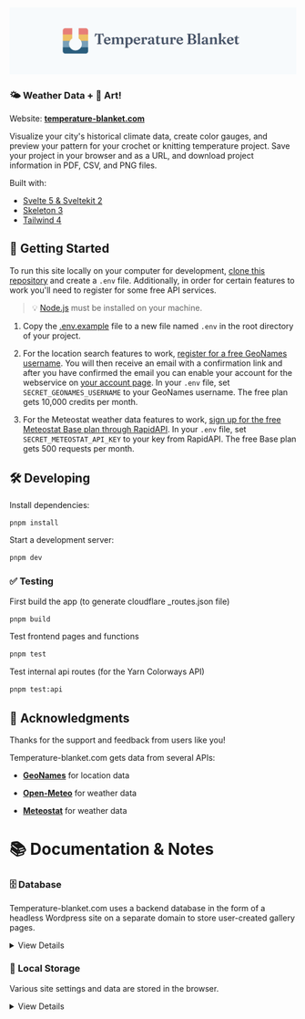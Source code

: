 <img src="static/images/banner.png" alt="Temperature Blanket Website Logo" />

### 🌤️ Weather Data + 🧶 Art!

Website: **[temperature-blanket.com](https://temperature-blanket.com)**

Visualize your city's historical climate data, create color gauges, and preview your pattern for your crochet or knitting temperature project. Save your project in your browser and as a URL, and download project information in PDF, CSV, and PNG files.

Built with:

- [Svelte 5 & Sveltekit 2](https://svelte.dev/)
- [Skeleton 3](https://github.com/skeletonlabs/skeleton)
- [Tailwind 4](https://github.com/tailwindlabs/tailwindcss)

## 🚀 Getting Started

To run this site locally on your computer for development, [clone this repository](https://docs.github.com/en/repositories/creating-and-managing-repositories/cloning-a-repository) and create a `.env` file. Additionally, in order for certain features to work you'll need to register for some free API services.

> 💡 [Node.js](https://nodejs.org/en/download/package-manager) must be installed on your machine.

1. Copy the [.env.example](.env.example) file to a new file named `.env` in the root directory of your project.

2. For the location search features to work, [register for a free GeoNames username](http://www.geonames.org/login). You will then receive an email with a confirmation link and after you have confirmed the email you can enable your account for the webservice on [your account page](http://www.geonames.org/manageaccount). In your `.env` file, set `SECRET_GEONAMES_USERNAME` to your GeoNames username. The free plan gets 10,000 credits per month.

3. For the Meteostat weather data features to work, [sign up for the free Meteostat Base plan through RapidAPI](https://rapidapi.com/meteostat/api/meteostat/pricing). In your `.env` file, set `SECRET_METEOSTAT_API_KEY` to your key from RapidAPI. The free Base plan gets 500 requests per month.

## 🛠️ Developing

Install dependencies:

```bash
pnpm install
```

Start a development server:

```bash
pnpm dev
```

### ✅ Testing

First build the app (to generate cloudflare \_routes.json file)

```bash
pnpm build
```

Test frontend pages and functions

```bash
pnpm test
```

Test internal api routes (for the Yarn Colorways API)

```bash
pnpm test:api
```

## 🙌 Acknowledgments

Thanks for the support and feedback from users like you!

Temperature-blanket.com gets data from several APIs:

- **[GeoNames](https://www.geonames.org/)** for location data

- **[Open-Meteo](https://open-meteo.com)** for weather data

- **[Meteostat](https://meteostat.net)** for weather data

# 📚 Documentation & Notes

### 🗄️ Database

Temperature-blanket.com uses a backend database in the form of a headless Wordpress site on a separate domain to store user-created gallery pages.

<details>
<summary>View Details</summary>

> ℹ️ The information below is intended for documentation only. You can test and develop this project locally without setting up your own backend database.

Here are the steps for setting up the headless Wordpress site:

- Install Wordpress on a separate domain.
- I use the following plugins
  - [EWWW Image Optimizer](https://wordpress.org/plugins/ewww-image-optimizer/) - To compress and optimize project preview images
  - [Redirection](https://wordpress.org/plugins/redirection/) - To redirect the headless Wordpress home page to the temperature-blanket.com site, and to redirect project pages to their corresponding gallery pages on temperature-blanket.com.
  - Temperature Blanket Custom Plugin - I created a Wordpress plugin which handles the necessary setup and allows for creation of project gallery pages through a custom REST endpoint. The source code for this plugin is not public, but if you are interested you can reach out to me.
  - [Wordfence](https://wordpress.org/plugins/wordfence/) - For general site security
  - [Wordpress Popular Posts](https://wordpress.org/plugins/wordpress-popular-posts/) - For tracking popular project gallery pages
  - [WP-GraphQL](https://wordpress.org/plugins/wp-graphql/) - For interacting with the Wordpress backend
- Add the following line to `wp-config.php`:

```
define('PROJECT_CREATION_AUTH_KEY', 'auth_key');
```

- In this project's `.env` file, `SECRET_WORDPRESS_PROJECT_CREATION_AUTH_KEY` should be the same `'auth_key'` value. Without the correct auth key, the Wordpress site won't accept POST requests for new project gallery pages.

> 💡 When developing locally, POST requests to create new temperature blanket project gallery pages will be rejected. This is normal, because you don't have the necessary authentication key.

</details>

### 💾 Local Storage

Various site settings and data are stored in the browser.

<details>
<summary>View Details</summary>

| Key Name              | Description                                                | Default Value                                                                                                 | Possible Values                                                     | Version Added\* |
| --------------------- | ---------------------------------------------------------- | ------------------------------------------------------------------------------------------------------------- | ------------------------------------------------------------------- | --------------- |
| preferences           | User preferences object                                    | `{ disableToastAnalytics: false, theme: { id: 'classic', mode: 'system',},layout: 'list',} units: 'imperial'` | [`LocalStateType`](src/lib/state/persisted-state.svelte.ts)         | 5.0.0           |
| projects              | Projects the user has saved                                | `[]`                                                                                                          | array of [`SavedProject`](src/lib/types/project-types.d.ts) objects | < 3.28.3        |
| [/weather]units       | Units for the weather forecast page                        | `imperial`                                                                                                    | `imperial`, `metric`                                                | < 3.28.3        |
| [/weather]hour_format | Time format for the weather forecast page                  | `12`                                                                                                          | `12`, `24`                                                          | < 3.28.3        |
| [/weather]locations   | Locations the user has added for the weather forecast page | `[]`                                                                                                          | array of [`Location`](src/lib/types/location-types.d.ts) objects    | < 3.28.3        |

_\*Items with a < before the version means sometime before that version, I'm not sure exactly when because I wasn't keeping track before version 3.28.3._

</details>
